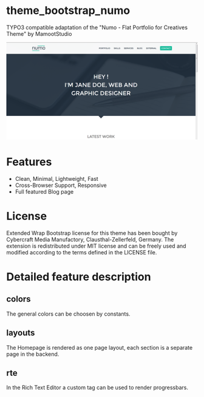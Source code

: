 # theme_bootstrap_numo
TYPO3 compatible adaptation of the "Numo - Flat Portfolio for Creatives Theme" by MamootStudio

![Screenshot](Meta/Screenshots/screenshot.png)

# Features

* Clean, Minimal, Lightweight, Fast
* Cross-Browser Support, Responsive
* Full featured Blog page

# License
Extended Wrap Bootstrap license for this theme has been bought by Cybercraft Media Manufactory, Clausthal-Zellerfeld, Germany.
The extension is redistributed under MIT license and can be freely used and modified according to the terms defined in the LICENSE file.

# Detailed feature description

## colors

The general colors can be choosen by constants.

## layouts

The Homepage is rendered as one page layout, each section is a separate page in the backend.

## rte

In the Rich Text Editor a custom tag can be used to render progressbars.

